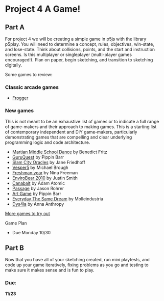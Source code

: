 # Project 4 A Game!

## Part A

For project 4 we will be creating a simple game in p5js with the library p5play. You will need to determine a concept, rules, objectives, win-state, and lose-state. Think about collisions, points, and the start and instruction screens. Is this multiplayer or singleplayer (multi-player games encouraged!). Plan on paper, begin sketching, and transition to sketching digitally.

Some games to review:

### Classic arcade games
* [Frogger](http://www.frogger.net/)

### New games

This is not meant to be an exhaustive list of games or to indicate a full range of game-makers and their approach to making games. This is a starting list of contemporary independent and DIY game-makers, particularly demonstrating games that are compelling and clear underlying programming logic and code architecture.

* [Martian Middle School Dance]() by Benedict Fritz
* [GuruQuest](http://www.pippinbarr.com/2011/05/02/guruquest/) by Pippin Barr
* [Slam City Oracles](http://janefriedhoff.com/slamcityoracles/) by Jane Friedhoff
* [Vesper5](http://mightyvision.blogspot.co.uk/2012/08/vesper5.html) by Michael Brough
* [Freshman year](http://ninasays.so/freshmanyear/) by Nina Freeman
* [EnviroBear 2010](http://www.enviro-bear.com/) by Justin Smith
* [Canabalt](http://www.adamatomic.com/canabalt/) by Adam Atomic
* [Passage](http://hcsoftware.sourceforge.net/passage/) by Jason Rohrer
* [Art Game](http://www.pippinbarr.com/2013/02/04/art-game/) by Pippin Barr
* [Everyday The Same Dream](http://www.molleindustria.org/everydaythesamedream/everydaythesamedream.html) by Molleindustria
* [Dys4ia](https://w.itch.io/dys4ia) by Anna Anthropy

[More games to try out](http://www.casualgirlgamer.com/articles/entry/87/ten-more-games-that-make-you-think-about-life/)  

Game Plan

* Due Monday 10/30

## Part B

Now that you have all of your sketching created, run mini playtests, and code up your game iteratively, fixing problems as you go and testing to make sure it makes sense and is fun to play.

### Due:

**11/23**

